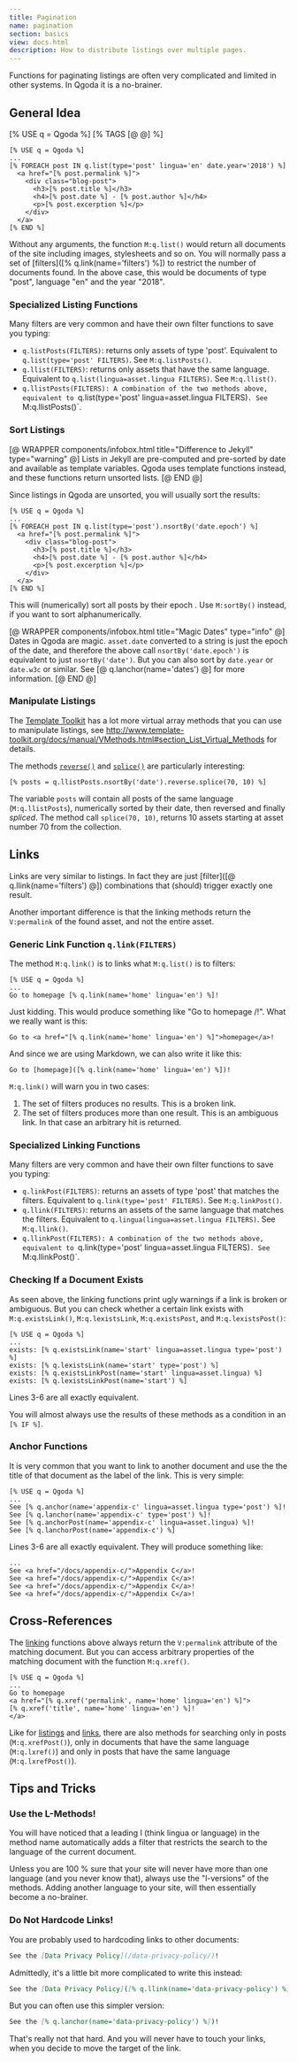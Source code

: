 ```yaml
---
title: Pagination
name: pagination
section: basics
view: docs.html
description: How to distribute listings over multiple pages.
---
```

Functions for paginating listings are often very complicated and limited
in other systems. In Qgoda it is a no-brainer.

<qgoda-toc/>

## General Idea


<!--qgoda-no-xgettext-->
[% USE q = Qgoda %]
[% TAGS [@ @] %]
```tt2
[% USE q = Qgoda %]
...
[% FOREACH post IN q.list(type='post' lingua='en' date.year='2018') %]
  <a href="[% post.permalink %]">
    <div class="blog-post">
      <h3>[% post.title %]</h3>
      <h4>[% post.date %] - [% post.author %]</h4>
      <p>[% post.excerption %]</p>
    </div>
  </a>
[% END %]
```
<!--qgoda-no-xgettext-->

Without any arguments, the function `M:q.list()` would return all documents
of the site including images, stylesheets and so on. You will normally
pass a set of [filters]([% q.link(name='filters') %]) to restrict the number
of documents found. In the above case, this would be documents of type "post",
language "en" and the year "2018".

### Specialized Listing Functions

Many filters are very common and have their own filter functions to save
you typing:

* `q.listPosts(FILTERS)`: returns only assets of type 'post'.
  Equivalent to `q.list(type='post' FILTERS)`. See `M:q.listPosts()`.
* `q.llist(FILTERS)`: returns only assets that have the same language.
  Equivalent to `q.list(lingua=asset.lingua FILTERS)`. See `M:q.llist()`.
* `q.llistPosts(FILTERS): A combination of the two methods above,
  equivalent to `q.list(type='post' lingua=asset.lingua FILTERS)`. See
  `M:q.llistPosts()`.

### Sort Listings

[@ WRAPPER components/infobox.html
     title="Difference to Jekyll"
     type="warning" @]
Lists in Jekyll are pre-computed and pre-sorted by date and available as 
template variables.  Qgoda uses template functions instead, and these
functions return unsorted lists.
[@ END @]

Since listings in Qgoda are unsorted, you will usually sort the results:

<!--qgoda-no-xgettext-->
```tt2
[% USE q = Qgoda %]
...
[% FOREACH post IN q.list(type='post').nsortBy('date.epoch') %]
  <a href="[% post.permalink %]">
    <div class="blog-post">
      <h3>[% post.title %]</h3>
      <h4>[% post.date %] - [% post.author %]</h4>
      <p>[% post.excerption %]</p>
    </div>
  </a>
[% END %]
```
<!--qgoda-no-xgettext-->

This will (numerically) sort all posts by their <q-term>epoch</q-term> .
Use `M:sortBy()` instead, if you want to sort alphanumerically.

[@ WRAPPER components/infobox.html
     title="Magic Dates"
     type="info" @]
Dates in Qgoda are magic. <code>asset.date</code> converted to a string
is just the <q-term>epoch</q-term> of the date, and therefore the above
call <code>nsortBy('date.epoch')</code> is equivalent to just
<code>nsortBy('date')</code>. But you can also sort by <code>date.year</code>
or <code>date.w3c</code> or similar. See [@ q.lanchor(name='dates') @] for
more information.
[@ END @]

### Manipulate Listings

The [Template Toolkit](http://http://www.template-toolkit.org/) has a lot
more virtual array methods that you can use to manipulate listings, see
http://www.template-toolkit.org/docs/manual/VMethods.html#section_List_Virtual_Methods
for details.

The methods [`reverse()`](http://www.template-toolkit.org/docs/manual/VMethods.html#section_reverse)
and
[`splice()`](http://www.template-toolkit.org/docs/manual/VMethods.html#section_splice)
are particularly interesting:

<!--qgoda-no-xgettext-->
```tt2
[% posts = q.llistPosts.nsortBy('date').reverse.splice(70, 10) %]
```
<!--/qgoda-no-xgettext-->

The variable `posts` will contain all posts of the same language
(`M:q.llistPosts`), numerically sorted by their date, then reversed and
finally *spliced*.  The method call `splice(70, 10)`, returns 10 assets
starting at asset number 70 from the collection.

## Links

Links are very similar to listings. In fact they are just
[filter]([@ q.llink(name='filters') @]) combinations that (should) trigger
exactly one result.

Another important difference is that the linking methods return the
`V:permalink` of the found asset, and not the entire asset.

### Generic Link Function `q.link(FILTERS)`

The method `M:q.link()` is to links what `M:q.list()` is to filters:

<!--qgoda-no-xgettext-->
```tt2
[% USE q = Qgoda %]
...
Go to homepage [% q.link(name='home' lingua='en') %]!
```
<!--/qgoda-no-xgettext-->

Just kidding. This would produce something like "Go to homepage /!". What we
really want is this:

<!--qgoda-no-xgettext-->
```tt2
Go to <a href="[% q.link(name='home' lingua='en') %]">homepage</a>!
```
<!--/qgoda-no-xgettext-->

And since we are using Markdown, we can also write it like this:

<!--qgoda-no-xgettext-->
```tt2
Go to [homepage]([% q.link(name='home' lingua='en') %])!
```
<!--/qgoda-no-xgettext-->

`M:q.link()` will warn you in two cases:

1. The set of filters produces no results. This is a broken link.
2. The set of filters produces more than one result.  This is an
   ambiguous link. In that case an arbitrary hit is returned.

### Specialized Linking Functions

Many filters are very common and have their own filter functions to save
you typing:

* `q.linkPost(FILTERS)`: returns an assets of type 'post' that matches
  the filters. Equivalent to `q.link(type='post' FILTERS)`. See `M:q.linkPost()`.
* `q.llink(FILTERS)`: returns an assets of the same language that matches
  the filters. Equivalent to `q.lingua(lingua=asset.lingua FILTERS)`.
  See `M:q.llink()`.
* `q.llinkPost(FILTERS): A combination of the two methods above,
  equivalent to `q.link(type='post' lingua=asset.lingua FILTERS)`. See
  `M:q.llinkPost()`.

### Checking If a Document Exists

As seen above, the linking functions print ugly warnings if a link is
broken or ambiguous. But you can check whether a certain link exists with
`M:q.existsLink()`, `M:q.lexistsLink`, `M:q.existsPost`, and
`M:q.lexistsPost()`:

<!--qgoda-no-xgettext-->
```tt2;line-numbers
[% USE q = Qgoda %]
...
exists: [% q.existsLink(name='start' lingua=asset.lingua type='post') %]
exists: [% q.lexistsLink(name='start' type='post') %]
exists: [% q.existsLinkPost(name='start' lingua=asset.lingua) %]
exists: [% q.lexistsLinkPost(name='start') %]
```
<!--/qgoda-no-xgettext-->

Lines 3-6 are all exactly equivalent.

You will almost always use the results of these methods as a condition in
an `[% IF %]`.

### Anchor Functions

It is very common that you want to link to another document and use the
the title of that document as the label of the link.  This is very simple:

<!--qgoda-no-xgettext-->
```tt2;line-numbers
[% USE q = Qgoda %]
...
See [% q.anchor(name='appendix-c' lingua=asset.lingua type='post') %]!
See [% q.lanchor(name='appendix-c' type='post') %]!
See [% q.anchorPost(name='appendix-c' lingua=asset.lingua) %]!
See [% q.lanchorPost(name='appendix-c') %]
```
<!--/qgoda-no-xgettext-->

Lines 3-6 are all exactly equivalent. They will produce something like:

<!--qgoda-no-xgettext-->
```markup
...
See <a href="/docs/appendix-c/">Appendix C</a>!
See <a href="/docs/appendix-c/">Appendix C</a>!
See <a href="/docs/appendix-c/">Appendix C</a>!
See <a href="/docs/appendix-c/">Appendix C</a>!
```
<!--/qgoda-no-xgettext-->

## Cross-References

The [linking](#links) functions above always return the `V:permalink`
attribute of the matching document. But you can access arbitrary properties
of the matching document with the function `M:q.xref()`.

<!--qgoda-no-xgettext-->
```tt2
[% USE q = Qgoda %]
...
Go to homepage
<a href="[% q.xref('permalink', name='home' lingua='en') %]">
[% q.xref('title', name='home' lingua='en') %]!
</a>
```
<!--/qgoda-no-xgettext-->

Like for [listings](#listings) and [links](#links), there are also methods
for searching only in posts (`M:q.xrefPost()`), only in documents that have
the same language (`M:q.lxref()`) and only in posts that have the same
language (`M:q.lxrefPost()`).

## Tips and Tricks

### Use the L-Methods!

You will have noticed that a leading l (think lingua or language) in the
method name automatically adds a filter that restricts the search to the
language of the current document.

Unless you are 100 % sure that your site will never have more than one
language (and you never know that), always use the "l-versions" of the
methods. Adding another language to your site, will then essentially
become a no-brainer.

### Do Not Hardcode Links!

You are probably used to hardcoding links to other documents:

<!--qgoda-no-xgettext-->
```markdown
See the [Data Privacy Policy](/data-privacy-policy/)!
```
<!--/qgoda-no-xgettext-->

Admittedly, it's a little bit more complicated to write this instead:

<!--qgoda-no-xgettext-->
```markdown
See the [Data Privacy Policy]([% q.llink(name='data-privacy-policy') %])!
```
<!--/qgoda-no-xgettext-->

But you can often use this simpler version:

<!--qgoda-no-xgettext-->
```markdown
See the [% q.lanchor(name='data-privacy-policy') %])!
```
<!--/qgoda-no-xgettext-->

That's really not that hard. And you will never have to touch your links, when
you decide to move the target of the link.
